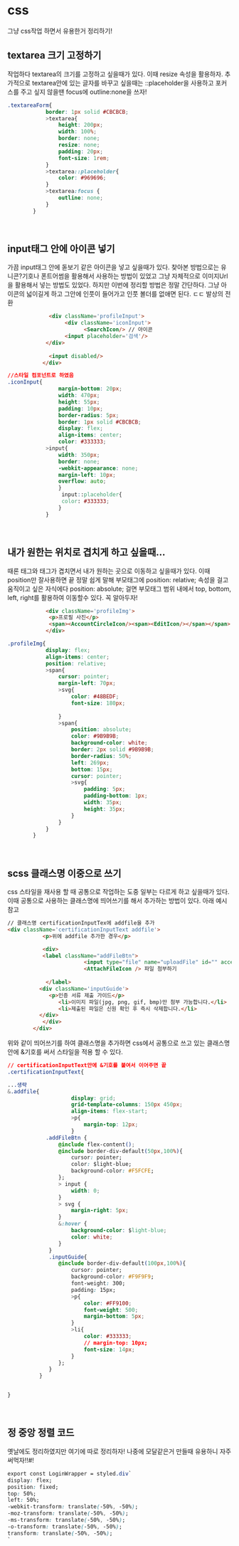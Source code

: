 # css

그냥 css작업 하면서 유용한거 정리하기!

## textarea 크기 고정하기

작업하다 textarea의 크기를 고정하고 싶을때가 있다. 이때 resize 속성을 활용하자. 추가적으로 textarea안에 있는 글자를 바꾸고 싶을때는 
::placeholder을 사용하고 포커스를 주고 싶지 않을땐 focus에 outline:none을 쓰자!

```css
.textareaForm{
            border: 1px solid #CBCBCB;
            >textarea{
                height: 200px;
                width: 100%;
                border: none;
                resize: none;
                padding: 20px;
                font-size: 1rem;
            }
            >textarea::placeholder{
                color: #969696;
            }
            >textarea:focus {
                outline: none;
            }
        }
```

<br />

## input태그 안에 아이콘 넣기

가끔 input태그 안에 돋보기 같은 아이콘을 넣고 싶을때가 있다. 찾아본 방법으로는 유니콘?기호나 폰트어썸을 활용해서 사용하는 방법이 있었고 그냥 자체적으로 이미지Url을 활용해서 넣는 
방법도 있었다. 하지만 이번에 정리할 방법은 정말 간단하다. 그냥 아이콘의 넓이길게 하고 그안에 인풋이 들어가고 인풋 볼더를 없애면 된다. ㄷㄷ 발상의 전환

```html
             <div className='profileInput'>
                  <div className='iconInput'>
                        <SearchIcon/> // 아이콘
                  <input placeholder='검색'/>
            </div>
                 
             <input disabled/>
           </div>

```

```css
//스타일 컴포넌트로 하였음
.iconInput{
                margin-bottom: 20px;
                width: 470px;
                height: 55px;
                padding: 10px;
                border-radius: 5px;
                border: 1px solid #CBCBCB;
                display: flex;
                align-items: center;
                color: #333333;
            >input{
                width: 350px;
                border: none;
                -webkit-appearance: none;
                margin-left: 10px;
                overflow: auto; 
                }
                 input::placeholder{
                 color: #333333;
                }
            }
```

<br />

## 내가 원한는 위치로 겹치게 하고 싶을때...

때론 태그와 태그가 겹치면서 내가 원하는 곳으로 이동하고 싶을때가 있다. 이때 position만 잘사용하면 끝
정말 쉽게 말해 부모태그에 position: relative; 속성을 걸고 움직이고 싶은 자식에다 position: absolute; 걸면 부모태그 범위 내에서 top, bottom, left, right를 활용하여 이동할수 있다. 꼭 알아두자!



```html
            <div className='profileImg'>
             <p>프로필 사진</p>
             <span><AccountCircleIcon/><span><EditIcon/></span></span>
            </div>
```


```css
.profileImg{
            display: flex;
            align-items: center;
            position: relative;
            >span{
                cursor: pointer;
                margin-left: 70px;
                >svg{
                    color: #48BEDF;
                    font-size: 180px;
                    
                }
                >span{
                    position: absolute;
                    color: #9B9B9B;
                    background-color: white;
                    border: 2px solid #9B9B9B;
                    border-radius: 50%;
                    left: 269px;
                    bottom: 15px;
                    cursor: pointer;
                    >svg{
                        padding: 5px;
                        padding-bottom: 1px;
                        width: 35px;
                        height: 35px;
                    }
                }
            }
        }
```

<br />

## scss 클래스명 이중으로 쓰기

css 스타일을 재사용 할 때 공통으로 작업하는 도중 일부는 다르게 하고 싶을때가 있다. 이때 공통으로 사용하는 클래스명에 띄어쓰기를 해서 추가하는 방법이 있다.
아래 예시 참고

```html
// 클래스명 certificationInputTex에 addfile을 추가
<div className='certificationInputText addfile'>
           <p>위에 addfile 추가한 경우</p>

           <div>
           <label className="addFileBtn">
                        <input type="file" name="uploadFile" id="" accept=".pdf" />
                        <AttachFileIcon /> 파일 첨부하기
           
            </label>
          <div className='inputGuide'>
             <p>인증 서류 제출 가이드</p>
                <li>이미지 파일(jpg, png, gif, bmp)만 첨부 가능합니다.</li>
                <li>제출된 파일은 신원 확인 후 즉시 삭제합니다.</li>
          </div>
           </div>
        </div>
```

위와 같이 띄어쓰기를 하여 클래스명을 추가하면 css에서 공통으로 쓰고 있는 클래스명 안에 &기호를 써서 스타일을 적용 할 수 있다. 

```css
// certificationInputText안에 &기호를 붙여서 이어주면 끝
.certificationInputText{

...생략
&.addfile{
                    display: grid;
                    grid-template-columns: 150px 450px;
                    align-items: flex-start;
                    >p{
                        margin-top: 12px;
                    }
            .addFileBtn {
                @include flex-content();
                @include border-div-default(50px,100%){
                    cursor: pointer;
                    color: $light-blue;
                    background-color: #F5FCFE;
                };
                > input {
                    width: 0;
                }
                > svg {
                    margin-right: 5px;
                }
                &:hover {
                    background-color: $light-blue;
                    color: white;
                }
             }
             .inputGuide{
                @include border-div-default(100px,100%){
                    cursor: pointer;
                    background-color: #F9F9F9;
                    font-weight: 300;
                    padding: 15px;
                    >p{
                        color: #FF9100;
                        font-weight: 500;
                        margin-bottom: 5px;
                    }
                    >li{
                        color: #333333;
                        // margin-top: 10px;
                        font-size: 14px;
                    }
                };
             }
          }


}
```

<br />

## 정 중앙 정렬 코드

옛날에도 정리하였지만 여기에 따로 정리하자! 나중에 모달같은거 만들때 유용하니 자주 써먹자!!#!

```css
export const LoginWrapper = styled.div`
display: flex;
position: fixed;
top: 50%;
left: 50%;
-webkit-transform: translate(-50%, -50%);
-moz-transform: translate(-50%, -50%);
-ms-transform: translate(-50%, -50%);
-o-transform: translate(-50%, -50%);
transform: translate(-50%, -50%);
`
```





